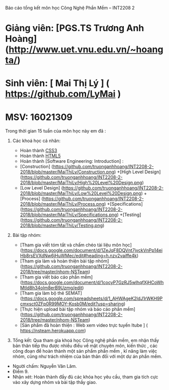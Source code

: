 Báo cáo tổng kết môn học Công Nghệ Phần Mềm – INT2208 2

# Giảng viên: [PGS.TS Trương Anh Hoàng] (http://www.uet.vnu.edu.vn/~hoangta/) 
# Sinh viên: [ Mai Thị Lý ] ( https://github.com/LyMai ) 
# MSV: 16021309

Trong thời gian 15 tuần của môn học này em đã : 
1. Các khoá học cá nhân:
	- Hoàn thành [CSS3](https://github.com/truonganhhoang/INT2208-2-2018/tree/master/MaiThiLy/CSS)
	- Hoàn thành [HTML5](https://github.com/truonganhhoang/INT2208-2-2018/tree/master/MaiThiLy/HTML5)
	- Hoàn thành [Software Engineering: Introduction] :
	+ [Construction]
	(https://github.com/truonganhhoang/INT2208-2-2018/blob/master/MaiThiLy/Construction.png)
	+[High Level Design] (https://github.com/truonganhhoang/INT2208-2-2018/blob/master/MaiThiLy/High%20Level%20Design.png)
	+ [Low Level Design] (https://github.com/truonganhhoang/INT2208-2-2018/blob/master/MaiThiLy/Low%20Level%20Design.png)
	+[Process] (https://github.com/truonganhhoang/INT2208-2-2018/blob/master/MaiThiLy/Process.png)
	+[Specifications] (https://github.com/truonganhhoang/INT2208-2-2018/blob/master/MaiThiLy/Specifications.png)
	+[Testing] (https://github.com/truonganhhoang/INT2208-2-2018/blob/master/MaiThiLy/Testing.png)

2. Bài tập nhóm:
	- [Tham gia viết tóm tắt và chấm chéo tài liệu môn học] (https://docs.google.com/document/d/1ZeJqF8DQVnt7jvckVnPp14eiHb8rsEVXdNw6jHuWMec/edit#heading=h.nzv2vaiffe4k)
	- [Tham gia làm và hoàn thiện bài tập nhóm] (https://github.com/truonganhhoang/INT2208-2-2018/tree/master/nhom-NSTeam)
	- [Tham gia viết báo cáo phần mềm] (https://docs.google.com/document/d/1cocyP7GzRJ5wIhqfXjHCoWhMtld8h34olm8erB9Uzmg/edit)
	- [Tham gia làm bộ thẻ SEMAT] (https://docs.google.com/spreadsheets/d/1_AHWAgeK2IdJ1rWKH9Pcmxsct0ZFp0R99MOY-Kosb0M/edit?usp=sharing)
	- [Thực hiện upload bài tập nhóm và báo cáo phần mềm] (https://github.com/truonganhhoang/INT2208-2-2018/tree/master/nhom-NSTeam)
	- [Sản phẩm đã hoàn thiện : Web xem video trực tuyến Itube ] ( https://nsteam.herokuapp.com)

3.	Tổng kết: 
Qua tham gia khoá học Công nghệ phần mềm, em nhận thấy bản thân tiếp thu được nhiều điều về mặt chuyên môn, kiến thức , các công đoạn để hoàn thành một sản phẩm phần mềm , kĩ năng làm việc nhóm, cũng như trách nhiệm của bản thân đối với một dự án phần mềm.


- Người chấm: Nguyễn Văn Lâm.
- Điểm 9.
- Nhận xét: Hoàn thành đầy đủ các khóa học yêu cầu, tham gia tích cực vào xây dựng nhóm và bài tập thầy giao.
